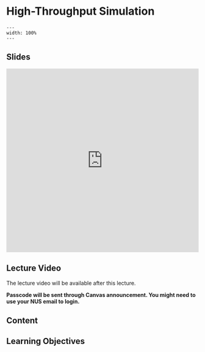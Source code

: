 # High-Throughput Simulation
```{image} ../figures/machine_learning_title1.jpeg
---
width: 100%
---
```

## Slides
<iframe src="https://docs.google.com/presentation/d/e/2PACX-1vTCrc7B6Z3XqR3XkT7_OsjQ5zjG9wB5lpt_X6gBl65daELiynG7R51uBjgYg1w4ASu5BT1eaieCpSu1/embed?start=false&loop=false&delayms=3000" frameborder="0" width="100%" height="480" allowfullscreen="true" mozallowfullscreen="true" webkitallowfullscreen="true"></iframe>

## Lecture Video
The lecture video will be available after this lecture.

**Passcode will be sent through Canvas announcement. You might need to use your NUS email to login.**

## Content

## Learning Objectives
